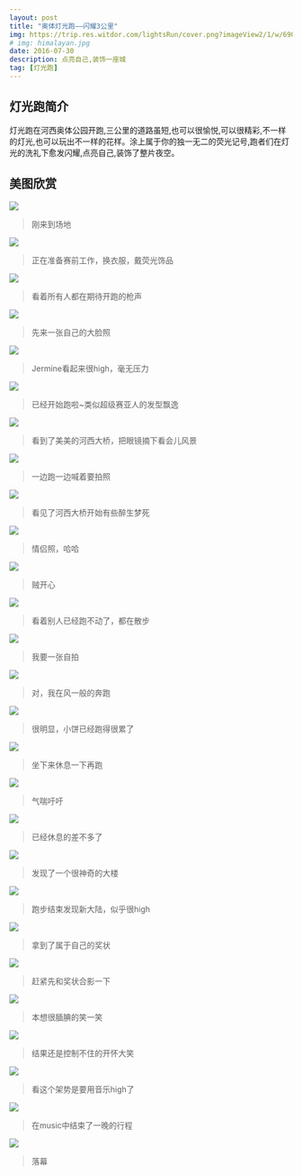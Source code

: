 ```yaml
---
layout: post
title: "奥体灯光跑——闪耀3公里"
img: https://trip.res.witdor.com/lightsRun/cover.png?imageView2/1/w/690/h/400
# img: himalayan.jpg
date: 2016-07-30
description: 点亮自己,装饰一座城 
tag: [灯光跑]
---
```

## 灯光跑简介

灯光跑在河西奥体公园开跑,三公里的道路虽短,也可以很愉悦,可以很精彩,不一样的灯光,也可以玩出不一样的花样。涂上属于你的独一无二的荧光记号,跑者们在灯光的洗礼下愈发闪耀,点亮自己,装饰了整片夜空。  

## 美图欣赏
![](https://trip.res.witdor.com/lightsRun/20160730_204111.jpg?imageView2/1/w/690/600)
> 刚来到场地


![](https://trip.res.witdor.com/lightsRun/20160730_195948.jpg?imageView2/1/w/690/600)
> 正在准备赛前工作，换衣服，戴荧光饰品


![](https://trip.res.witdor.com/lightsRun/20160730_200026.jpg?imageView2/1/w/690/600)
> 看着所有人都在期待开跑的枪声


![](https://trip.res.witdor.com/lightsRun/20160730_200619.jpg?imageView2/1/w/690/600)
> 先来一张自己的大脸照


![](https://trip.res.witdor.com/lightsRun/20160730_200656.jpg?imageView2/1/w/690/600)
> Jermine看起来很high，毫无压力


![](https://trip.res.witdor.com/lightsRun/20160730_200946.jpg?imageView2/1/w/690/600)
> 已经开始跑啦~类似超级赛亚人的发型飘逸


![](https://trip.res.witdor.com/lightsRun/20160730_201431.jpg?imageView2/1/w/690/600)
> 看到了美美的河西大桥，把眼镜摘下看会儿风景


![](https://trip.res.witdor.com/lightsRun/20160730_201038.jpg?imageView2/1/w/690/600)
> 一边跑一边喊着要拍照


![](https://trip.res.witdor.com/lightsRun/20160730_201449.jpg?imageView2/1/w/690/600)
> 看见了河西大桥开始有些醉生梦死


![](https://trip.res.witdor.com/lightsRun/20160730_204836.jpg?imageView2/1/w/690/600)
> 情侣照，哈哈


![](https://trip.res.witdor.com/lightsRun/20160730_200703.jpg?imageView2/1/w/690/600)
> 贼开心


![](https://trip.res.witdor.com/lightsRun/20160730_201206.jpg?imageView2/1/w/690/600)
> 看着别人已经跑不动了，都在散步


![](https://trip.res.witdor.com/lightsRun/20160730_202301.jpg?imageView2/1/w/690/600)
> 我要一张自拍


![](https://trip.res.witdor.com/lightsRun/20160730_203243.jpg?imageView2/1/w/690/600)
> 对，我在风一般的奔跑


![](https://trip.res.witdor.com/lightsRun/20160730_201450.jpg?imageView2/1/w/690/600)
> 很明显，小饼已经跑得很累了


![](https://trip.res.witdor.com/lightsRun/20160730_202245.jpg?imageView2/1/w/690/600)
> 坐下来休息一下再跑


![](https://trip.res.witdor.com/lightsRun/20160730_202817.jpg?imageView2/1/w/690/600)
> 气喘吁吁


![](https://trip.res.witdor.com/lightsRun/20160730_202251.jpg?imageView2/1/w/690/600)
> 已经休息的差不多了


![](https://trip.res.witdor.com/lightsRun/20160730_203823.jpg?imageView2/1/w/690/600)
> 发现了一个很神奇的大楼


![](https://trip.res.witdor.com/lightsRun/20160730_204116.jpg?imageView2/1/w/690/600)
> 跑步结束发现新大陆，似乎很high


![](https://trip.res.witdor.com/lightsRun/20160730_204325.jpg?imageView2/1/w/690/600)
> 拿到了属于自己的奖状


![](https://trip.res.witdor.com/lightsRun/20160730_204341.jpg?imageView2/1/w/690/600)
> 赶紧先和奖状合影一下


![](https://trip.res.witdor.com/lightsRun/20160730_210036.jpg?imageView2/1/w/690/600)
> 本想很腼腆的笑一笑


![](https://trip.res.witdor.com/lightsRun/20160730_210041.jpg?imageView2/1/w/690/600)
> 结果还是控制不住的开怀大笑


![](https://trip.res.witdor.com/lightsRun/20160730_204706.jpg?imageView2/1/w/690/600)
> 看这个架势是要用音乐high了


![](https://trip.res.witdor.com/lightsRun/20160730_205014.jpg?imageView2/1/w/690/600)
> 在music中结束了一晚的行程


![](https://trip.res.witdor.com/lightsRun/20160730_212318.jpg?imageView2/1/w/690/600)
> 落幕

